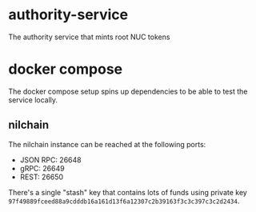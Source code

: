 # authority-service
The authority service that mints root NUC tokens

# docker compose

The docker compose setup spins up dependencies to be able to test the service locally.

## nilchain

The nilchain instance can be reached at the following ports:

* JSON RPC: 26648
* gRPC: 26649
* REST: 26650

There's a single "stash" key that contains lots of funds using private key 
`97f49889fceed88a9cdddb16a161d13f6a12307c2b39163f3c3c397c3c2d2434`.
